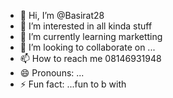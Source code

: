 - 👋 Hi, I’m @Basirat28
- 👀 I’m interested in all kinda stuff
- 🌱 I’m currently learning marketting
- 💞️ I’m looking to collaborate on ...
- 📫 How to reach me 08146931948
- 😄 Pronouns: ...
- ⚡ Fun fact: ...fun to b with

<!---
Basirat28/Basirat28 is a ✨ special ✨ repository because its `README.md` (this file) appears on your GitHub profile.
You can click the Preview link to take a look at your changes.
--->
